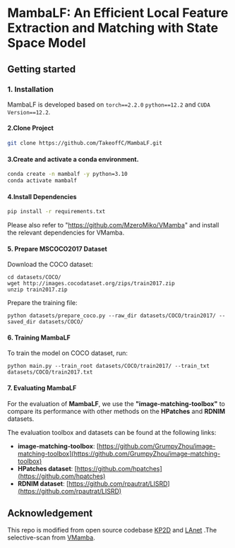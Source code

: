 # MambaLF: An Efficient Local Feature Extraction and Matching with State Space Model

## Getting started

### 1. Installation

MambaLF is developed based on `torch==2.2.0` `python==12.2` and `CUDA Version==12.2`.

#### 2.Clone Project 

```bash
git clone https://github.com/TakeoffC/MambaLF.git
```

#### 3.Create and activate a conda environment.
```bash
conda create -n mambalf -y python=3.10
conda activate mambalf
```

#### 4.Install Dependencies

```bash
pip install -r requirements.txt
```
Please also refer to "https://github.com/MzeroMiko/VMamba" and install the relevant dependencies for VMamba.

#### 5. Prepare MSCOCO2017 Dataset
Download the COCO dataset:
```
cd datasets/COCO/
wget http://images.cocodataset.org/zips/train2017.zip
unzip train2017.zip
```
Prepare the training file:
```
python datasets/prepare_coco.py --raw_dir datasets/COCO/train2017/ --saved_dir datasets/COCO/ 
```

#### 6. Training MambaLF
To train the model on COCO dataset, run:
```
python main.py --train_root datasets/COCO/train2017/ --train_txt datasets/COCO/train2017.txt
```

#### 7. Evaluating MambaLF
For the evaluation of **MambaLF**, we use the **"image-matching-toolbox"** to compare its performance with other methods on the **HPatches** and **RDNIM** datasets.  

The evaluation toolbox and datasets can be found at the following links:  
- **image-matching-toolbox**: [https://github.com/GrumpyZhou/image-matching-toolbox](https://github.com/GrumpyZhou/image-matching-toolbox)  
- **HPatches dataset**: [https://github.com/hpatches](https://github.com/hpatches)  
- **RDNIM dataset**: [https://github.com/rpautrat/LISRD](https://github.com/rpautrat/LISRD)

## Acknowledgement
This repo is modified from open source codebase [KP2D](https://github.com/TRI-ML/KP2D) and [LAnet](https://github.com/wangch-g/lanet) .The selective-scan from [VMamba](https://github.com/MzeroMiko/VMamba).


